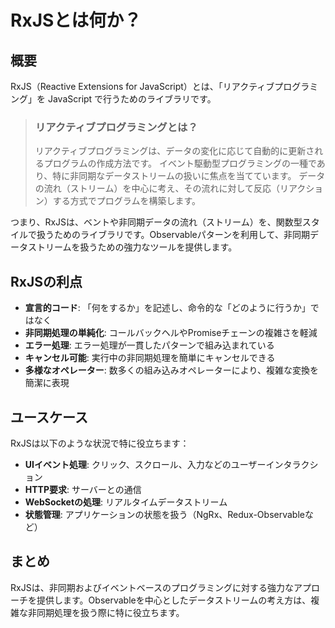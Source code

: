 # RxJSとは何か？

## 概要
RxJS（Reactive Extensions for JavaScript）とは、「リアクティブプログラミング」を JavaScript で行うためのライブラリです。

> ### リアクティブプログラミングとは？
> リアクティブプログラミングは、データの変化に応じて自動的に更新されるプログラムの作成方法です。
> イベント駆動型プログラミングの一種であり、特に非同期なデータストリームの扱いに焦点を当てています。 データの流れ（ストリーム）を中心に考え、その流れに対して反応（リアクション）する方式でプログラムを構築します。

つまり、RxJSは、ベントや非同期データの流れ（ストリーム）を、関数型スタイルで扱うためのライブラリです。Observableパターンを利用して、非同期データストリームを扱うための強力なツールを提供します。

## RxJSの利点

- **宣言的コード**: 「何をするか」を記述し、命令的な「どのように行うか」ではなく
- **非同期処理の単純化**: コールバックヘルやPromiseチェーンの複雑さを軽減
- **エラー処理**: エラー処理が一貫したパターンで組み込まれている
- **キャンセル可能**: 実行中の非同期処理を簡単にキャンセルできる
- **多様なオペレーター**: 数多くの組み込みオペレーターにより、複雑な変換を簡潔に表現

## ユースケース

RxJSは以下のような状況で特に役立ちます：

- **UIイベント処理**: クリック、スクロール、入力などのユーザーインタラクション
- **HTTP要求**: サーバーとの通信
- **WebSocketの処理**: リアルタイムデータストリーム
- **状態管理**: アプリケーションの状態を扱う（NgRx、Redux-Observableなど）


## まとめ

RxJSは、非同期およびイベントベースのプログラミングに対する強力なアプローチを提供します。Observableを中心としたデータストリームの考え方は、複雑な非同期処理を扱う際に特に役立ちます。